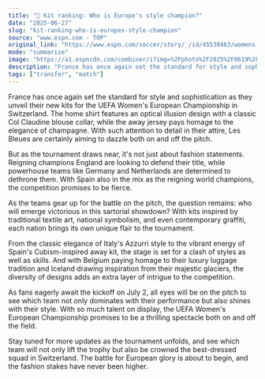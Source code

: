 ```yaml
---
title: "👚 Kit ranking: Who is Europe's style champion?"
date: "2025-06-27"
slug: "kit-ranking-who-is-europes-style-champion"
source: "www.espn.com - TOP"
original_link: "https://www.espn.com/soccer/story/_/id/45530463/womens-euro-2025-kit-ranking-which-team-most-style"
mode: "summarize"
image: "https://a1.espncdn.com/combiner/i?img=%2Fphoto%2F2025%2F0619%2Fr1508697_1296x729_16%2D9.jpg"
description: "France has once again set the standard for style and sophistication as they unveil their new kits for the UEFA Women's European Championship in Switzerland. The home shirt features an optical illusion design with a classic Col Claudine blouse collar, while the away jersey pays homage to the elegance of champagne. With such attention to detail in their attire, Les Bleues are certainly aiming to dazzle both on and off the pitch."
tags: ["transfer", "match"]
---
```


France has once again set the standard for style and sophistication as they unveil their new kits for the UEFA Women's European Championship in Switzerland. The home shirt features an optical illusion design with a classic Col Claudine blouse collar, while the away jersey pays homage to the elegance of champagne. With such attention to detail in their attire, Les Bleues are certainly aiming to dazzle both on and off the pitch.

But as the tournament draws near, it's not just about fashion statements. Reigning champions England are looking to defend their title, while powerhouse teams like Germany and Netherlands are determined to dethrone them. With Spain also in the mix as the reigning world champions, the competition promises to be fierce.

As the teams gear up for the battle on the pitch, the question remains: who will emerge victorious in this sartorial showdown? With kits inspired by traditional textile art, national symbolism, and even contemporary graffiti, each nation brings its own unique flair to the tournament.

From the classic elegance of Italy's Azzurri style to the vibrant energy of Spain's Cubism-inspired away kit, the stage is set for a clash of styles as well as skills. And with Belgium paying homage to their luxury luggage tradition and Iceland drawing inspiration from their majestic glaciers, the diversity of designs adds an extra layer of intrigue to the competition.

As fans eagerly await the kickoff on July 2, all eyes will be on the pitch to see which team not only dominates with their performance but also shines with their style. With so much talent on display, the UEFA Women's European Championship promises to be a thrilling spectacle both on and off the field.

Stay tuned for more updates as the tournament unfolds, and see which team will not only lift the trophy but also be crowned the best-dressed squad in Switzerland. The battle for European glory is about to begin, and the fashion stakes have never been higher.